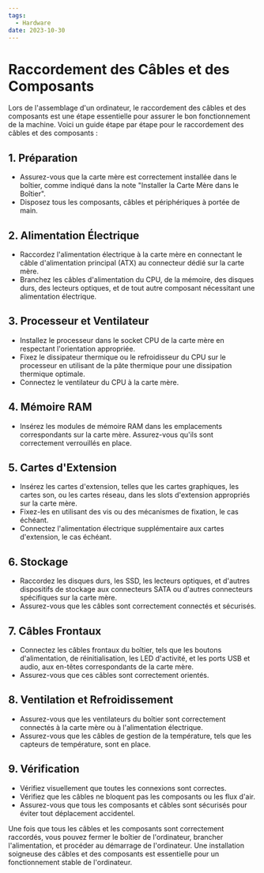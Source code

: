 ```yaml
---
tags:
  - Hardware
date: 2023-10-30
---
```

# Raccordement des Câbles et des Composants

Lors de l'assemblage d'un ordinateur, le raccordement des câbles et des composants est une étape essentielle pour assurer le bon fonctionnement de la machine. Voici un guide étape par étape pour le raccordement des câbles et des composants :

## 1. Préparation

- Assurez-vous que la carte mère est correctement installée dans le boîtier, comme indiqué dans la note "Installer la Carte Mère dans le Boîtier".
- Disposez tous les composants, câbles et périphériques à portée de main.

## 2. Alimentation Électrique

- Raccordez l'alimentation électrique à la carte mère en connectant le câble d'alimentation principal (ATX) au connecteur dédié sur la carte mère.
- Branchez les câbles d'alimentation du CPU, de la mémoire, des disques durs, des lecteurs optiques, et de tout autre composant nécessitant une alimentation électrique.

## 3. Processeur et Ventilateur

- Installez le processeur dans le socket CPU de la carte mère en respectant l'orientation appropriée.
- Fixez le dissipateur thermique ou le refroidisseur du CPU sur le processeur en utilisant de la pâte thermique pour une dissipation thermique optimale.
- Connectez le ventilateur du CPU à la carte mère.

## 4. Mémoire RAM

- Insérez les modules de mémoire RAM dans les emplacements correspondants sur la carte mère. Assurez-vous qu'ils sont correctement verrouillés en place.

## 5. Cartes d'Extension

- Insérez les cartes d'extension, telles que les cartes graphiques, les cartes son, ou les cartes réseau, dans les slots d'extension appropriés sur la carte mère.
- Fixez-les en utilisant des vis ou des mécanismes de fixation, le cas échéant.
- Connectez l'alimentation électrique supplémentaire aux cartes d'extension, le cas échéant.

## 6. Stockage

- Raccordez les disques durs, les SSD, les lecteurs optiques, et d'autres dispositifs de stockage aux connecteurs SATA ou d'autres connecteurs spécifiques sur la carte mère.
- Assurez-vous que les câbles sont correctement connectés et sécurisés.

## 7. Câbles Frontaux

- Connectez les câbles frontaux du boîtier, tels que les boutons d'alimentation, de réinitialisation, les LED d'activité, et les ports USB et audio, aux en-têtes correspondants de la carte mère.
- Assurez-vous que ces câbles sont correctement orientés.

## 8. Ventilation et Refroidissement

- Assurez-vous que les ventilateurs du boîtier sont correctement connectés à la carte mère ou à l'alimentation électrique.
- Assurez-vous que les câbles de gestion de la température, tels que les capteurs de température, sont en place.

## 9. Vérification

- Vérifiez visuellement que toutes les connexions sont correctes.
- Vérifiez que les câbles ne bloquent pas les composants ou les flux d'air.
- Assurez-vous que tous les composants et câbles sont sécurisés pour éviter tout déplacement accidentel.

Une fois que tous les câbles et les composants sont correctement raccordés, vous pouvez fermer le boîtier de l'ordinateur, brancher l'alimentation, et procéder au démarrage de l'ordinateur. Une installation soigneuse des câbles et des composants est essentielle pour un fonctionnement stable de l'ordinateur.
